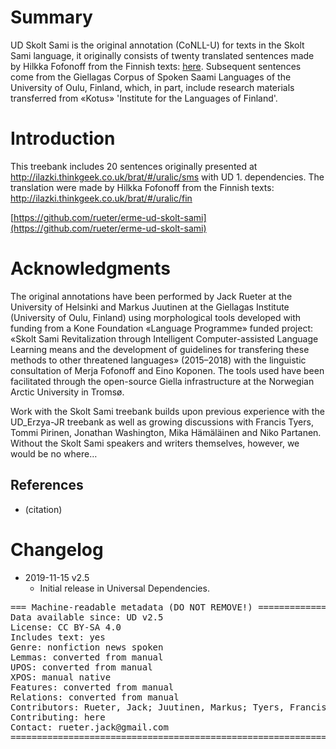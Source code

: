 # Summary

UD Skolt Sami is the original annotation (CoNLL-U) for texts in the Skolt Sami language,
it originally consists of twenty translated sentences made by Hilkka Fofonoff from the 
Finnish texts: [here](http://ilazki.thinkgeek.co.uk/brat/#/uralic/fin). Subsequent sentences
come from the Giellagas Corpus of Spoken Saami Languages of the University of Oulu, Finland, which, in part, 
include research materials transferred from «Kotus» 'Institute for the Languages of Finland'.


# Introduction

This treebank includes 20 sentences originally presented at
http://ilazki.thinkgeek.co.uk/brat/#/uralic/sms with UD 1. dependencies.
The translation were made by Hilkka Fofonoff from the Finnish texts:
http://ilazki.thinkgeek.co.uk/brat/#/uralic/fin

[https://github.com/rueter/erme-ud-skolt-sami](https://github.com/rueter/erme-ud-skolt-sami)


# Acknowledgments

The original annotations have been performed by Jack Rueter at the University of Helsinki and Markus Juutinen at the 
Giellagas Institute (University of Oulu, Finland) using morphological tools developed with funding from a Kone Foundation 
«Language Programme» funded project: «Skolt Sami Revitalization through Intelligent Computer-assisted Language Learning 
means and the development of guidelines for transfering these methods to other threatened languages» (2015–2018) with 
the linguistic consultation of Merja Fofonoff and Eino Koponen.
The tools used have been facilitated through the open-source Giella infrastructure at the Norwegian Arctic University in Tromsø.

Work with the Skolt Sami treebank builds upon previous experience with the UD_Erzya-JR treebank as well as growing discussions
with Francis Tyers, Tommi Pirinen, Jonathan Washington, Mika Hämäläinen and Niko Partanen. Without the Skolt Sami speakers and writers themselves, 
however, we would be no where…


## References

* (citation)


# Changelog

* 2019-11-15 v2.5
  * Initial release in Universal Dependencies.


<pre>
=== Machine-readable metadata (DO NOT REMOVE!) ================================
Data available since: UD v2.5
License: CC BY-SA 4.0
Includes text: yes
Genre: nonfiction news spoken
Lemmas: converted from manual
UPOS: converted from manual
XPOS: manual native
Features: converted from manual
Relations: converted from manual
Contributors: Rueter, Jack; Juutinen, Markus; Tyers, Francis; Pirinen, Tommi
Contributing: here
Contact: rueter.jack@gmail.com
===============================================================================
</pre>
